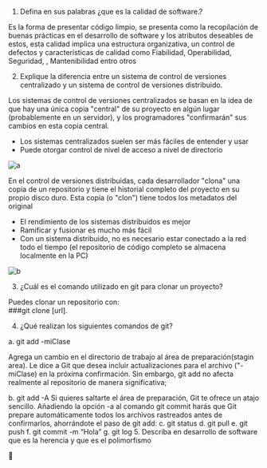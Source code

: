 1. Defina en sus palabras   ¿que es la calidad de software.?

Es la forma de presentar código limpio, se presenta como la recopilación de buenas prácticas en el desarrollo de software y los atributos deseables de estos, esta calidad implica una estructura organizativa, un control de defectos y características de calidad como Fiabilidad, Operabilidad, Seguridad, , Mantenibilidad entro otros 



2. Explique la diferencia entre un sistema de control de versiones centralizado y
un sistema de control de versiones distribuido.

Los sistemas de control de versiones centralizados se basan en la idea de que hay una única copia "central" de su proyecto en algún lugar (probablemente en un servidor), y los programadores "confirmarán" sus cambios en esta copia central.
- Los sistemas centralizados suelen ser más fáciles de entender y usar
- Puede otorgar control de nivel de acceso a nivel de directorio

![a](https://user-images.githubusercontent.com/64481383/92192293-43fed500-ee2b-11ea-8ea4-cc0585d1a6f2.png)

 
 

En el control de versiones distribuidas, cada desarrollador "clona" una copia de un repositorio y tiene el historial completo del proyecto en su propio disco duro. Esta copia (o "clon") tiene todos los metadatos del original
- El rendimiento de los sistemas distribuidos es mejor
- Ramificar y fusionar es mucho más fácil
- Con un sistema distribuido, no es necesario estar conectado a la red todo el tiempo (el repositorio de código completo se almacena localmente en la PC)

![b](https://user-images.githubusercontent.com/64481383/92192503-bc659600-ee2b-11ea-822d-e51a70539980.png)




3. ¿Cuál es el comando utilizado en git para clonar un proyecto?

Puedes clonar un repositorio con:  
###git clone [url]. 

4. ¿Qué realizan los siguientes comandos de git?

a. git add -miClase

  Agrega un cambio en el directorio de trabajo al área de preparación(stagin area). 
  Le dice a Git que desea incluir actualizaciones para el  archivo ("-miClase) en
 la próxima confirmación. Sin embargo, git add no afecta realmente 
 al repositorio de manera significativa; 

b. git add -A 
Si quieres saltarte el área de preparación, Git te ofrece un atajo sencillo. Añadiendo la opción -a al comando git commit harás que Git prepare automáticamente todos los archivos rastreados antes de confirmarlos, ahorrándote el paso de git add:
c. git status
d. git pull
e. git push
f. git commit -m “Hola”
g. git log
5. Describa en desarrollo de software que es la herencia y que es el polimorfismo 


